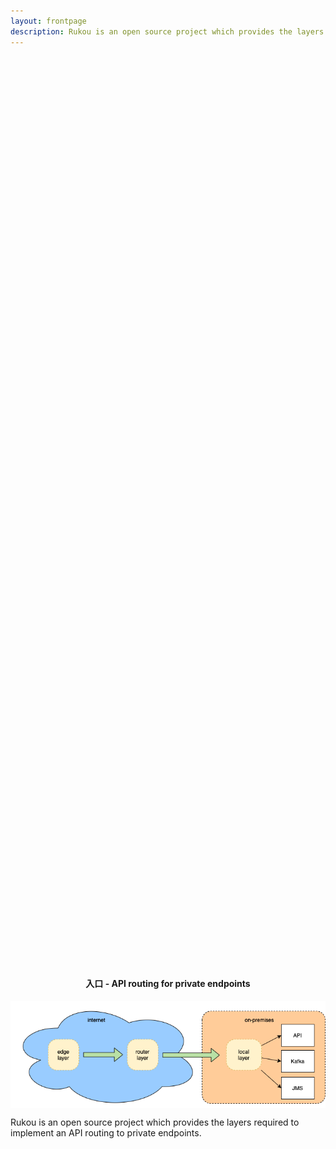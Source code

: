 ```yaml
---
layout: frontpage
description: Rukou is an open source project which provides the layers required to implement an API routing to private endpoints..
---
```

<div class="container" style="min-height:80vh;display:flex;flex-direction: column;align-items: center;justify-content: center;">
<h4>入口 - API routing for private endpoints</h4>
<img src="/assets/rukou-simplified.png" alt="rukou simplified view">
<p>Rukou is an open source project which provides the layers required to implement an API routing to private endpoints.</p>
</div>
